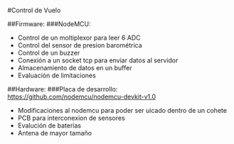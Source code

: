 #Control de Vuelo

##Firmware:
###NodeMCU: 	
* Control de un moltiplexor para leer 6 ADC
* Control del sensor de presion barométrica
* Control de un buzzer
* Conexión a un socket tcp para enviar datos al servidor
* Almacenamiento de datos en un buffer
* Evaluación de limitaciones

##Hardware:
###Placa de desarrollo:	https://github.com/nodemcu/nodemcu-devkit-v1.0
* Modificaciones al nodemcu para poder ser uicado dentro de un cohete
* PCB para interconexion de sensores
* Evalución de baterías
* Antena de mayor tamaño
